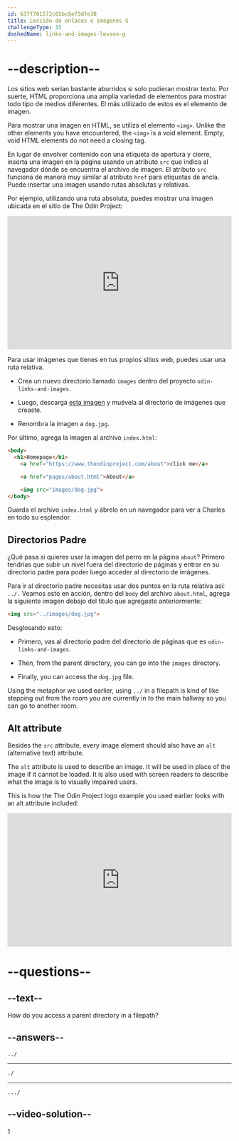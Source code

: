 ```yaml
---
id: 637f701572c65bc8e73dfe30
title: Lección de enlaces e imágenes G
challengeType: 15
dashedName: links-and-images-lesson-g
---
```


# --description--

Los sitios web serían bastante aburridos si solo pudieran mostrar texto. Por suerte, HTML proporciona una amplia variedad de elementos para mostrar todo tipo de medios diferentes. El más utilizado de estos es el elemento de imagen.

Para mostrar una imagen en HTML, se utiliza el elemento `<img>`. Unlike the other elements you have encountered, the `<img>` is a void element. Empty, void HTML elements do not need a closing tag.

En lugar de envolver contenido con una etiqueta de apertura y cierre, inserta una imagen en la página usando un atributo `src` que indica al navegador dónde se encuentra el archivo de imagen. El atributo `src` funciona de manera muy similar al atributo `href` para etiquetas de ancla. Puede insertar una imagen usando rutas absolutas y relativas.

Por ejemplo, utilizando una ruta absoluta, puedes mostrar una imagen ubicada en el sitio de The Odin Project:

<iframe allowfullscreen="true" allowpaymentrequest="true" allowtransparency="true" class="cp_embed_iframe " frameborder="0" height="300" width="100%" name="cp_embed_1" scrolling="no" src="https://codepen.io/TheOdinProjectExamples/embed/gORbExZ?height=300&amp;theme-id=dark&amp;default-tab=html%2Cresult&amp;slug-hash=gORbExZ&amp;user=TheOdinProjectExamples&amp;name=cp_embed_1" style="width: 100%; overflow:hidden; display:block;" title="Incrustar de CodePen" loading="lazy" id="cp_embed_gORbExZ"></iframe>

Para usar imágenes que tienes en tus propios sitios web, puedes usar una ruta relativa.

- Crea un nuevo directorio llamado `images` dentro del proyecto `odin-links-and-images`.

- Luego, descarga <a href="https://unsplash.com/photos/Mv9hjnEUHR4/download?force=true&w=640" target="_blank">esta imagen</a> y muévela al directorio de imágenes que creaste.

- Renombra la imagen a `dog.jpg`.

Por último, agrega la imagen al archivo `index.html`:

```html
<body>
  <h1>Homepage</h1>
    <a href="https://www.theodinproject.com/about">click me</a>

    <a href="pages/about.html">About</a>

    <img src="images/dog.jpg">
</body>
```

Guarda el archivo `index.html` y ábrelo en un navegador para ver a Charles en todo su esplendor.


## Directorios Padre

¿Qué pasa si quieres usar la imagen del perro en la página `about`? Primero tendrías que subir un nivel fuera del directorio de páginas y entrar en su directorio padre para poder luego acceder al directorio de imágenes.

Para ir al directorio padre necesitas usar dos puntos en la ruta relativa así: `../.` Veamos esto en acción, dentro del `body` del archivo `about.html`, agrega la siguiente imagen debajo del título que agregaste anteriormente:

```html
<img src="../images/dog.jpg">
```

Desglosando esto:

- Primero, vas al directorio padre del directorio de páginas que es `odin-links-and-images`.

- Then, from the parent directory, you can go into the `images` directory.

- Finally, you can access the `dog.jpg` file.

Using the metaphor we used earlier, using `../` in a filepath is kind of like stepping out from the room you are currently in to the main hallway so you can go to another room.

## Alt attribute

Besides the `src` attribute, every image element should also have an `alt` (alternative text) attribute.

The `alt` attribute is used to describe an image. It will be used in place of the image if it cannot be loaded. It is also used with screen readers to describe what the image is to visually impaired users.

This is how the The Odin Project logo example you used earlier looks with an alt attribute included:
<iframe allowfullscreen="true" allowpaymentrequest="true" allowtransparency="true" class="cp_embed_iframe " frameborder="0" height="300" width="100%" name="cp_embed_2" scrolling="no" src="https://codepen.io/TheOdinProjectExamples/embed/ExXjoEp?height=300&amp;theme-id=dark&amp;default-tab=html%2Cresult&amp;slug-hash=ExXjoEp&amp;user=TheOdinProjectExamples&amp;name=cp_embed_2" style="width: 100%; overflow:hidden; display:block;" title="Insertar CodePen" loading="lazy" id="cp_embed_ExXjoEp"></iframe>

# --questions--

## --text--

How do you access a parent directory in a filepath?

## --answers--

`../`

---

`./`

---

`.../`

## --video-solution--

1
